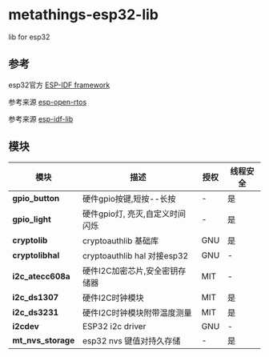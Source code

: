 # metathings-esp32-lib
lib for esp32

## 参考

esp32官方 [ESP-IDF framework](https://github.com/espressif/esp-idf)

参考来源 [esp-open-rtos](https://github.com/SuperHouse/esp-open-rtos)

参考来源 [esp-idf-lib](https://github.com/UncleRus/esp-idf-lib)


## 模块

| 模块              | 描述                                                                     | 授权 | 线程安全|
|-------------------|-------------------------------------------------------------------------|------|--------|
| **gpio_button**   | 硬件gpio按键,短按--长按                                                  | -     | 是     |
| **gpio_light**    | 硬件gpio灯, 亮灭,自定义时间闪烁                                           | -     | 是     |
| **cryptolib**     | cryptoauthlib 基础库                                                    | GNU   | 是     |
| **cryptolibhal**  | cryptoauthlib hal 对接esp32                                             | GNU   | -      |
| **i2c_atecc608a** | 硬件I2C加密芯片,安全密钥存储器                                            | MIT  | -      |
| **i2c_ds1307**    | 硬件I2C时钟模块                                                          | MIT  | 是     |
| **i2c_ds3231**    | 硬件I2C时钟模块附带温度测量                                               | MIT  | 是     |
| **i2cdev**        | ESP32 i2c driver                                                        | GNU  | -      |
| **mt_nvs_storage**| esp32 nvs 键值对持久存储                                                 | -    | 是     |
